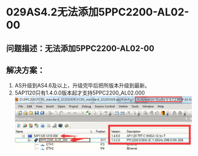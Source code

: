 # 029AS4.2无法添加5PPC2200-AL02-00 
## 问题描述：无法添加5PPC2200-AL02-00 
## 解决方案：
1.	AS升级到AS4.6及以上，升级完毕后把所版本升级到最新。
2.	5AP1120只有1.4.0.0版本起才支持5PPC2200_AL02.000
![Img](./FILES/029AS4.2无法添加5PPC2200-AL02-00%20.md/img-20220810131615.png)
